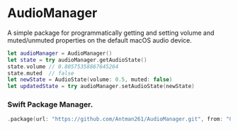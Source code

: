 # AudioManager

A simple package for programmatically getting and setting volume and muted/unmuted properties on the default macOS audio device.

```swift
let audioManager = AudioManager()
let state = try audioManager.getAudioState()
state.volume // 0.80575358867645264
state.muted  // false
let newState = AudioState(volume: 0.5, muted: false)
let updatedState = try audioManager.setAudioState(newState)
```

### Swift Package Manager.
```swift
.package(url: "https://github.com/Antman261/AudioManager.git", from: "0.1.5"),
```
